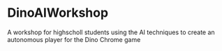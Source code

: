 # DinoAIWorkshop
A workshop for highscholl students using the AI techniques to create an autonomous player for the Dino Chrome game

